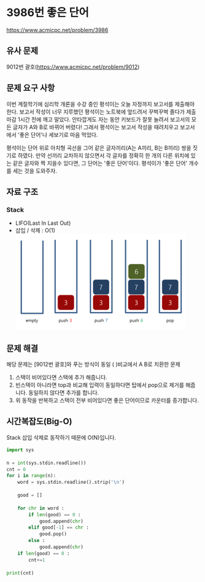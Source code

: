 # **3986번 좋은 단어**
https://www.acmicpc.net/problem/3986
## **유사 문제**
9012번 괄호(https://www.acmicpc.net/problem/9012)

## **문제 요구 사항**
이번 계절학기에 심리학 개론을 수강 중인 평석이는 오늘 자정까지 보고서를 제출해야 한다. 보고서 작성이 너무 지루했던 평석이는 노트북에 엎드려서 꾸벅꾸벅 졸다가 제출 마감 1시간 전에 깨고 말았다. 안타깝게도 자는 동안 키보드가 잘못 눌려서 보고서의 모든 글자가 A와 B로 바뀌어 버렸다! 그래서 평석이는 보고서 작성을 때려치우고 보고서에서 '좋은 단어'나 세보기로 마음 먹었다.

평석이는 단어 위로 아치형 곡선을 그어 같은 글자끼리(A는 A끼리, B는 B끼리) 쌍을 짓기로 하였다. 만약 선끼리 교차하지 않으면서 각 글자를 정확히 한 개의 다른 위치에 있는 같은 글자와 짝 지을수 있다면, 그 단어는 '좋은 단어'이다. 평석이가 '좋은 단어' 개수를 세는 것을 도와주자.
## **자료 구조**
### Stack
* LIFO(Last In Last Out)
* 삽입 / 삭제 : O(1)
![Alt stack](./img/stack.png)

## **문제 해결**
해당 문제는 [9012번 괄호]와 푸는 방식이 동일 ( )비교에서 A B로 치환한 문제

1. 스택이 비어있다면 스택에 추가 해줍니다.
2. 빈스택이 아니라면 top과 비교해 입력이 동일하다면 탑에서 pop으로 제거를 해줍니다. 동일하지 않다면 추가를 합니다.
3. 위 동작을 반복하고 스택이 전부 비어있다면 좋은 단어이므로 카운터를 증가합니다.
 
## **시간복잡도(Big-O)**
Stack 삽입 삭제로 동작하기 때문에 O(N)입니다.

``` python
import sys

n = int(sys.stdin.readline())
cnt = 0
for i in range(n):
    word = sys.stdin.readline().strip('\n')
    
    good = []

    for chr in word :
        if len(good) == 0 :
            good.append(chr)
        elif good[-1] == chr :
            good.pop()
        else : 
            good.append(chr)
    if len(good) == 0 :
        cnt+=1

print(cnt)


```